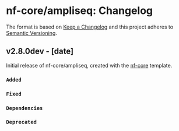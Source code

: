 # nf-core/ampliseq: Changelog

The format is based on [Keep a Changelog](https://keepachangelog.com/en/1.0.0/)
and this project adheres to [Semantic Versioning](https://semver.org/spec/v2.0.0.html).

## v2.8.0dev - [date]

Initial release of nf-core/ampliseq, created with the [nf-core](https://nf-co.re/) template.

### `Added`

### `Fixed`

### `Dependencies`

### `Deprecated`
